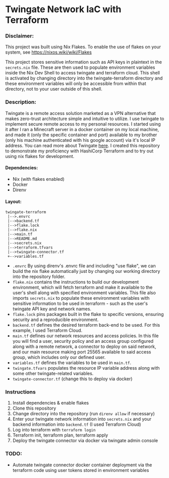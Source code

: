 # Twingate Network IaC with Terraform

### Disclaimer: 
This project was built using Nix Flakes. To enable the use of flakes on your system, see https://nixos.wiki/wiki/Flakes

This project stores sensitive information such as API keys in plaintext in the `secrets.nix` file. These are then used to populate environment variables inside the Nix Dev Shell to access twingate and terraform cloud. This shell is activated by changing directory into the twingate-terraform directory and these environment variables will only be accessible from within that directory, not to your user outside of this shell.

### Description:
Twingate is a remote access solution marketed as a VPN alternative that makes zero-trust architecture simple and intuitive to utilize. I use twingate to implement secure remote access to my personal resources. I started using it after I ran a Minecraft server in a docker container on my local machine, and made it (only the specific container and port) available to my brother (only his machine authenticated with his google account) via it's local IP address. You can read more about Twingate [here](https://www.twingate.com/docs/how-twingate-works).
I created this repository to demonstrate my proficiency with HashiCorp Terraform and to try out using nix flakes for development. 

#### Dependencies:
- Nix (with flakes enabled)
- Docker
- Direnv
#### Layout: 
```
twingate-terraform
 |-->.envrc
 |-->backend.tf
 |-->flake.lock  
 |-->flake.nix  
 |-->main.tf  
 |-->README.md  
 |-->secrets.nix  
 |-->terraform.tfvars  
 |-->twingate-connector.tf  
 +-->variables.tf
 ```

- `.envrc` By using direnv's .envrc file and including "use flake", we can build the nix flake automatically just by changing our working directory into the repository folder.
- `flake.nix` contains the instructions to build our development environment, which will fetch terraform and make it available to the user's shell along with specified environment variables. This file also imports `secrets.nix` to populate these environment variables with sensitive information to be used in terraform - such as the user's twingate API key and network names.
- `flake.lock` pins packages built in the flake to specific versions, ensuring security and a reproducible environment.
- `backend.tf` defines the desired terraform back-end to be used. For this example, I used Terraform Cloud.
- `main.tf` defines our network resources and access policies. In this file you will find a user, security policy and an access group configured along with a remote network, a connector to deploy on said network, and our main resource making port 25565 available to said access group, which includes only our defined user.
- `variables.tf` defines the variables to be used in `main.tf`.
- `twingate.tfvars` populates the resource IP variable address along with some other twingate-related variables.
- `twingate-connector.tf` (change this to deploy via docker)

### Instructions
1. Install dependencies & enable flakes
2. Clone this repository
3. Change directory into the repository (run `direnv allow` if necessary)
4. Enter your twingate network information into `secrets.nix` and your backend information into `backend.tf` (I used Terraform Cloud)
5. Log into terraform with `terraform login`
6. Terraform init, terraform plan, terraform apply
7. Deploy the twingate connector via docker via twingate admin console

### TODO:
- Automate twingate connector docker container deployment via the terraform code using user tokens stored in environment variables
